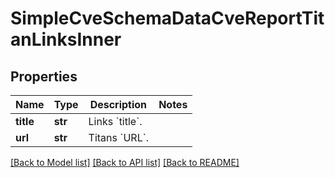 # SimpleCveSchemaDataCveReportTitanLinksInner


## Properties
Name | Type | Description | Notes
------------ | ------------- | ------------- | -------------
**title** | **str** | Links &#x60;title&#x60;. | 
**url** | **str** | Titans &#x60;URL&#x60;. | 

[[Back to Model list]](../README.md#documentation-for-models) [[Back to API list]](../README.md#documentation-for-api-endpoints) [[Back to README]](../README.md)


